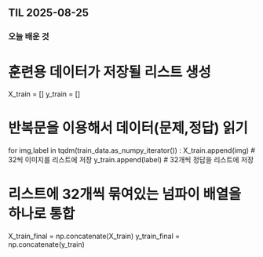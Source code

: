 ## TIL 2025-08-25

### 오늘 배운 것

# 훈련용 데이터가 저장될 리스트 생성
X_train = []
y_train = []

# 반복문을 이용해서 데이터(문제,정답) 읽기
for img,label in tqdm(train_data.as_numpy_iterator()) :
    X_train.append(img) # 32씩 이미지를 리스트에 저장
    y_train.append(label) # 32개씩 정답을 리스트에 저장

# 리스트에 32개씩 묶여있는 넘파이 배열을 하나로 통합
X_train_final = np.concatenate(X_train)
y_train_final = np.concatenate(y_train)